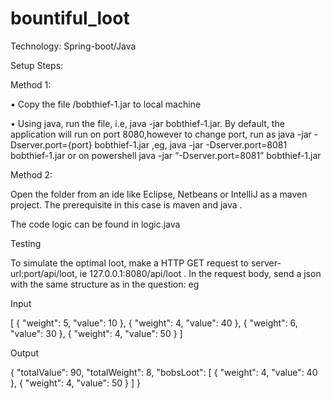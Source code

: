 # bountiful_loot

Technology: Spring-boot/Java

Setup Steps:

Method 1:

•	Copy the file /bobthief-1.jar to local machine

•	Using java, run the file, i.e, java -jar bobthief-1.jar. By default, the application will run on port 8080,however to change port,
run as java -jar -Dserver.port={port} bobthief-1.jar ,eg, java -jar -Dserver.port=8081 bobthief-1.jar or on powershell java -jar “-Dserver.port=8081” bobthief-1.jar

Method 2:

Open the folder from an ide like Eclipse, Netbeans or IntelliJ as a maven project. The prerequisite in this case is maven and java .

The code logic can be found in logic.java

Testing

To simulate the optimal loot, make a HTTP GET request to server-url:port/api/loot, ie 127.0.0.1:8080/api/loot . 
In the request body, send a json with the same structure as in the question:
eg

Input

[ { "weight": 5, "value": 10 }, { "weight": 4, "value": 40 }, { "weight": 6, "value": 30 }, { "weight": 4, "value": 50 } ]








Output 

{
    "totalValue": 90,
    "totalWeight": 8,
    "bobsLoot": [
        {
            "weight": 4,
            "value": 40
        },
        {
            "weight": 4,
            "value": 50
        }
    ]
}
